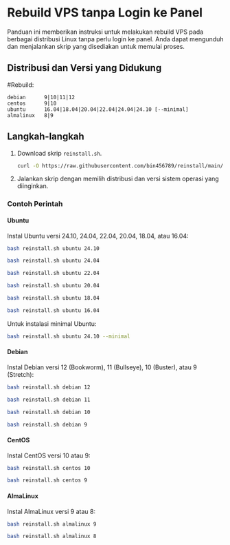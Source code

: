 # Rebuild VPS tanpa Login ke Panel

Panduan ini memberikan instruksi untuk melakukan rebuild VPS pada berbagai distribusi Linux tanpa perlu login ke panel. Anda dapat mengunduh dan menjalankan skrip yang disediakan untuk memulai proses.

## Distribusi dan Versi yang Didukung

#Rebuild:
```
debian      9|10|11|12
centos      9|10
ubuntu      16.04|18.04|20.04|22.04|24.04|24.10 [--minimal]
almalinux   8|9
```

## Langkah-langkah

1. Download skrip `reinstall.sh`.

   ```bash
   curl -O https://raw.githubusercontent.com/bin456789/reinstall/main/reinstall.sh
   ```

2. Jalankan skrip dengan memilih distribusi dan versi sistem operasi yang diinginkan.

### Contoh Perintah

#### Ubuntu

Instal Ubuntu versi 24.10, 24.04, 22.04, 20.04, 18.04, atau 16.04:

```bash
bash reinstall.sh ubuntu 24.10
```

```bash
bash reinstall.sh ubuntu 24.04
```

```bash
bash reinstall.sh ubuntu 22.04
```

```bash
bash reinstall.sh ubuntu 20.04
```

```bash
bash reinstall.sh ubuntu 18.04
```

```bash
bash reinstall.sh ubuntu 16.04
```

Untuk instalasi minimal Ubuntu:

```bash
bash reinstall.sh ubuntu 24.10 --minimal
```

#### Debian

Instal Debian versi 12 (Bookworm), 11 (Bullseye), 10 (Buster), atau 9 (Stretch):

```bash
bash reinstall.sh debian 12
```

```bash
bash reinstall.sh debian 11
```

```bash
bash reinstall.sh debian 10
```

```bash
bash reinstall.sh debian 9
```

#### CentOS

Instal CentOS versi 10 atau 9:

```bash
bash reinstall.sh centos 10
```

```bash
bash reinstall.sh centos 9
```

#### AlmaLinux

Instal AlmaLinux versi 9 atau 8:

```bash
bash reinstall.sh almalinux 9
```

```bash
bash reinstall.sh almalinux 8
```
